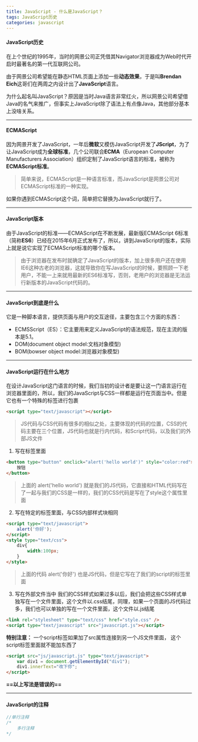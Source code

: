 ```yaml
---
title: JavaScript - 什么是JavaScript？
tags: JavaScript历史
categories: javascript
---
```

#### JavaScript历史
在上个世纪的1995年，当时的网景公司正凭借其Navigator浏览器成为Web时代开启时最著名的第一代互联网公司。

由于网景公司希望能在静态HTML页面上添加一些**动态效果**，于是叫**Brendan Eich**这哥们在两周之内设计出了**JavaScript**语言。

为什么起名叫JavaScript？原因是当时Java语言非常红火，所以网景公司希望借Java的名气来推广，但事实上JavaScript除了语法上有点像Java，其他部分基本上没啥关系。

---
<!--more-->
#### ECMAScript
因为网景开发了JavaScript，一年后**微软**又模仿JavaScript开发了**JScript**，为了让JavaScript成为**全球标准**，几个公司联合**ECMA**（European Computer Manufacturers Association）组织定制了JavaScript语言的标准，被称为**ECMAScript标准**。

> 简单来说，ECMAScript是一种语言标准，而JavaScript是网景公司对ECMAScript标准的一种实现。

如果你遇到ECMAScript这个词，简单把它替换为JavaScript就行了。

---

#### JavaScript版本
由于JavaScript的标准——ECMAScript在不断发展，最新版ECMAScript 6标准（简称**ES6**）已经在2015年6月正式发布了，所以，讲到JavaScript的版本，实际上就是说它实现了ECMAScript标准的哪个版本。

> 由于浏览器在发布时就确定了JavaScript的版本，加上很多用户还在使用IE6这种古老的浏览器，这就导致你在写JavaScript的时候，要照顾一下老用户，不能一上来就用最新的ES6标准写，否则，老用户的浏览器是无法运行新版本的JavaScript代码的。

---

#### JavaScript到底是什么
它是一种脚本语言，提供页面与用户的交互途径，主要包含三个方面的东西：
- ECMSScript（ES）：它主要用来定义JavaScript的语法规范，现在主流的版本是5.1。
- DOM(document object model:文档对象模型)
- BOM(bowser object model:浏览器对象模型)

---

#### JavaScript运行在什么地方
在设计JavaScript这门语言的时候，我们当初的设计者是要让这一门语言运行在浏览器里面的，所以，我们的JavaScript与CSS一样都是运行在页面当中。但是它也有一个特殊的标签进行包裹
```html
<script type="text/javascript"></script>
```
> JS代码与CSS代码有很多的相似之处，主要体现的代码的位置，CSS的代码主要在三个位置，JS代码也就是行内代码，和Script代码，以及我们的外部JS文件

1. 写在标签里面
```html
<button type="button" onclick="alert('hello world')" style="color:red">
    按钮
</button>
```
> 上面的 alert('hello world') 就是我们的JS代码，它直接和HTML代码写在了一起与我们的CSS是一样的，我们的CSS代码是写在了style这个属性里面

2. 写在特定的标签里面，与CSS内部样式块相同
```html
<script type="text/javascript">
	alert('你好');
</script>
<style type="text/css">
    div{
        width:100px;
    }
</style>
```
> 上面的代码 alert('你好') 也是JS代码，但是它写在了我们的script的标签里面

3. 写在外部文件当中
我们的CSS样式如果过多以后，我们会把这些CSS样式单独写在一个文件里面，这个文件以.css结尾，同理，如果一个页面的JS代码过多，我们也可以单独的写在一个文件里面，这个文件以.js结尾
```html
<link rel="stylesheet" type="text/css" href="style.css" />
<script type="text/javascript" src="javascript.js"></script>
```
**特别注意：**
一个script标签如果加了src属性连接到另一个JS文件里面， 这个script标签里面就不能加东西了
```html
<script src="js/javascript.js" type="text/javascript">
    var div1 = document.getElementById("div1");
    div1.innerText="改下你";
</script>
```
**==以上写法是错误的==**

---

#### JavaScript的注释

```Javascript
//单行注释 
/*
	多行注释
*/
```



